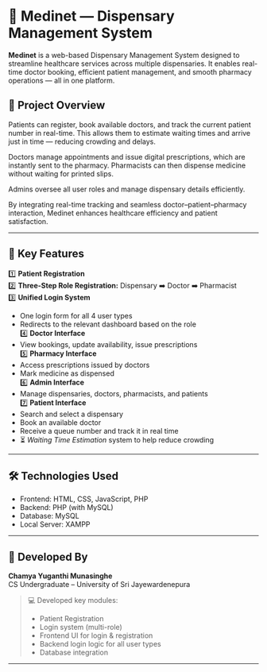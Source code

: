 # 🏥 Medinet — Dispensary Management System

**Medinet** is a web-based Dispensary Management System designed to streamline healthcare services across multiple dispensaries. It enables real-time doctor booking, efficient patient management, and smooth pharmacy operations — all in one platform.

## 🚀 Project Overview

Patients can register, book available doctors, and track the current patient number in real-time. This allows them to estimate waiting times and arrive just in time — reducing crowding and delays.

Doctors manage appointments and issue digital prescriptions, which are instantly sent to the pharmacy. Pharmacists can then dispense medicine without waiting for printed slips. 

Admins oversee all user roles and manage dispensary details efficiently.

By integrating real-time tracking and seamless doctor–patient–pharmacy interaction, Medinet enhances healthcare efficiency and patient satisfaction.

---

## 🔑 Key Features

1️⃣ **Patient Registration**  
2️⃣ **Three-Step Role Registration:** Dispensary ➡️ Doctor ➡️ Pharmacist  
3️⃣ **Unified Login System**  
   - One login form for all 4 user types  
   - Redirects to the relevant dashboard based on the role  
4️⃣ **Doctor Interface**  
   - View bookings, update availability, issue prescriptions  
5️⃣ **Pharmacy Interface**  
   - Access prescriptions issued by doctors  
   - Mark medicine as dispensed  
6️⃣ **Admin Interface**  
   - Manage dispensaries, doctors, pharmacists, and patients  
7️⃣ **Patient Interface**  
   - Search and select a dispensary  
   - Book an available doctor  
   - Receive a queue number and track it in real time  
   - ⏳ *Waiting Time Estimation* system to help reduce crowding

---

## 🛠️ Technologies Used

- Frontend: HTML, CSS, JavaScript, PHP
- Backend: PHP (with MySQL)
- Database: MySQL
- Local Server: XAMPP

---

## 👤 Developed By

**Chamya Yuganthi Munasinghe**  
CS  Undergraduate – University of Sri Jayewardenepura  

> 💻 Developed key modules:  
> - Patient Registration  
> - Login system (multi-role)  
> - Frontend UI for login & registration  
> - Backend login logic for all user types  
> - Database integration

---



